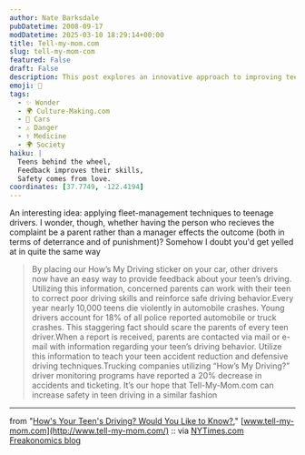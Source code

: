 ```yaml
---
author: Nate Barksdale
pubDatetime: 2008-09-17
modDatetime: 2025-03-10 18:29:14+00:00
title: Tell-my-mom.com
slug: tell-my-mom-com
featured: False
draft: False
description: This post explores an innovative approach to improving teen driving safety by utilizing feedback mechanisms similar to those used in fleet management. "By placing our How’s My Driving sticker on your car, other drivers now have an easy way to provide feedback about your teen’s driving..."
emoji: 🚗
tags:
  - ✨ Wonder
  - 🌍 Culture-Making.com
  - 🚗 Cars
  - ⚠️ Danger
  - ⚕️ Medicine
  - 🌍 Society
haiku: |
  Teens behind the wheel,  
  Feedback improves their skills,  
  Safety comes from love.
coordinates: [37.7749, -122.4194]
---
```


An interesting idea: applying fleet-management techniques to teenage drivers. I wonder, though, whether having the person who recieves the complaint be a parent rather than a manager effects the outcome (both in terms of deterrance and of punishment)? Somehow I doubt you'd get yelled at in quite the same way

> By placing our How’s My Driving sticker on your car, other drivers now have an easy way to provide feedback about your teen’s driving. Utilizing this information, concerned parents can work with their teen to correct poor driving skills and reinforce safe driving behavior.Every year nearly 10,000 teens die violently in automobile crashes. Young drivers account for 18% of all police reported automobile or truck crashes. This staggering fact should scare the parents of every teen driver.When a report is received, parents are contacted via mail or e-mail with information regarding your teen’s driving behavior. Utilize this information to teach your teen accident reduction and defensive driving techniques.Trucking companies utilizing “How’s My Driving?” driver monitoring programs have reported a 20% decrease in accidents and ticketing. It’s our hope that Tell-My-Mom.com can increase safety in teen driving in a similar fashion

---

from "[How's Your Teen's Driving? Would You Like to Know?](http://www.tell-my-mom.com/)," [www.tell-my-mom.com](http://www.tell-my-mom.com/) :: via [NYTimes.com Freakonomics blog](http://freakonomics.blogs.nytimes.com/2008/09/17/a-bumper-sticker-that-saves-lives/)

